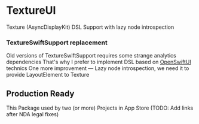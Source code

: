# TextureUI

Texture (AsyncDisplayKit) DSL Support with lazy node introspection

### TextureSwiftSupport replacement

Old versions of TextureSwiftSupport requires some strange analytics dependencies
That's why I prefer to implement DSL based on [OpenSwiftUI](https://github.com/Cosmo/OpenSwiftUI) technics
One more improvement — Lazy node introspection, we need it to provide LayoutElement to Texture

## Production Ready

This Package used by two (or more) Projects in App Store
(TODO: Add links after NDA legal fixes)

